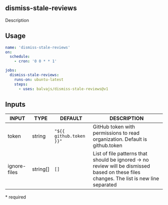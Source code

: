 ## dismiss-stale-reviews

Description

## Usage

```yaml
name: 'dismiss-stale-reviews'
on:
  schedule:
    - cron: '0 0 * * 1'

jobs:
  dismiss-stale-reviews:
    runs-on: ubuntu-latest
    steps:
      - uses: balvajs/dismiss-stale-reviews@v1
```

## Inputs

| INPUT        | TYPE     | DEFAULT                 | DESCRIPTION                                                                                                                              |
| ------------ | -------- | ----------------------- | ---------------------------------------------------------------------------------------------------------------------------------------- |
| token        | string   | `"${{ github.token }}"` | GitHub token with permissions to read organization. Default is github.token                                                              |
| ignore-files | string[] | `[]`                    | List of file patterns that should be ignored -> no review will be dismissed based on these files changes. The list is new line separated |

\* required
